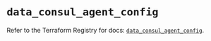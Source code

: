 # `data_consul_agent_config`

Refer to the Terraform Registry for docs: [`data_consul_agent_config`](https://registry.terraform.io/providers/hashicorp/consul/2.20.0/docs/data-sources/agent_config).

